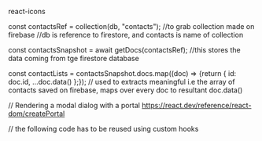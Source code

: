 react-icons

const contactsRef = collection(db, "contacts");
//to grab collection made on firebase
//db is reference to firestore, and contacts is name of collection

const contactsSnapshot = await getDocs(contactsRef);
//this stores the data coming from tge firestore database

const contactLists = contactsSnapshot.docs.map((doc) => {return { id: doc.id, ...doc.data() };});
// used to extracts meaningful i.e the array of contacts saved on firebase, maps over every doc to resultant doc.data()

// Rendering a modal dialog with a portal
https://react.dev/reference/react-dom/createPortal

// the following code has to be reused using custom hooks

  <!-- const [isOpen, setOpen] = useState(false);

  function onOpen() {
    setOpen(true);
  }
  function onClose() {
    setOpen(false);
  } -->
